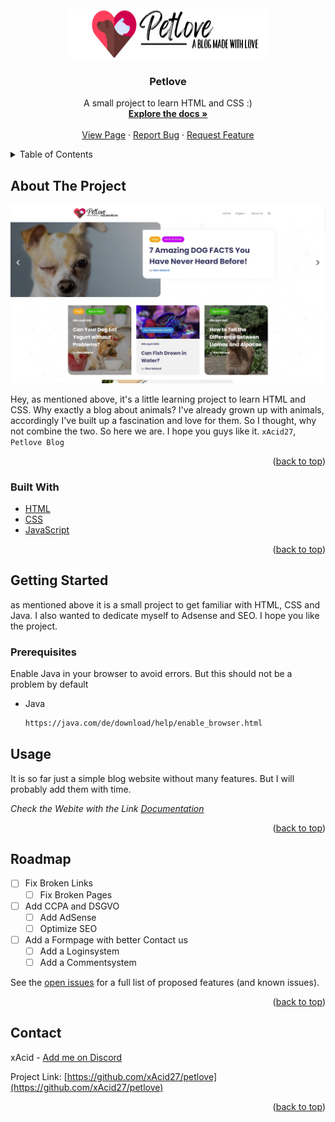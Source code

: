 <div id="top"></div>

<!-- PROJECT LOGO -->
<br />
<div align="center">
  <a href="https://github.com/github_username/repo_name">
    <img src="images/Logo.png" alt="Logo" width="315" height="80">
  </a>

<h3 align="center">Petlove</h3>

  <p align="center">
    A small project to learn HTML and CSS :)
    <br />
    <a href="https://github.com/xAcid27/petlove"><strong>Explore the docs »</strong></a>
    <br />
    <br />
    <a href="https://paetlove-blog.com">View Page</a>
    ·
    <a href="https://github.com/xAcid27/petlove/issues">Report Bug</a>
    ·
    <a href="https://github.com/xAcid27/petlove/issues">Request Feature</a>
  </p>
</div>



<!-- TABLE OF CONTENTS -->
<details>
  <summary>Table of Contents</summary>
  <ol>
    <li>
      <a href="#about-the-project">About The Project</a>
      <ul>
        <li><a href="#built-with">Built With</a></li>
      </ul>
    </li>
    <li>
      <a href="#getting-started">Getting Started</a>
      <ul>
        <li><a href="#prerequisites">Prerequisites</a></li>
      </ul>
    </li>
    <li><a href="#usage">Usage</a></li>
    <li><a href="#roadmap">Roadmap</a></li>
    <li><a href="#contact">Contact</a></li>
  </ol>
</details>



<!-- ABOUT THE PROJECT -->
## About The Project

[![Product Name Screen Shot][product-screenshot]](https://petlove-blog.com)

Hey, as mentioned above, it's a little learning project to learn HTML and CSS. Why exactly a blog about animals? I've already grown up with animals, accordingly I've built up a fascination and love for them. So I thought, why not combine the two. So here we are. I hope you guys like it. `xAcid27`, `Petlove Blog`

<p align="right">(<a href="#top">back to top</a>)</p>



### Built With

* [HTML](https://wiki.selfhtml.org/wiki/HTML)
* [CSS](https://wiki.selfhtml.org/wiki/CSS)
* [JavaScript](https://www.javascript.com)

<p align="right">(<a href="#top">back to top</a>)</p>



<!-- GETTING STARTED -->
## Getting Started

as mentioned above it is a small project to get familiar with HTML, CSS and Java. 
I also wanted to dedicate myself to Adsense and SEO. I hope you like the project. 

### Prerequisites

Enable Java in your browser to avoid errors. But this should not be a problem by default
* Java
  ```sh
  https://java.com/de/download/help/enable_browser.html
  ```
  
<!-- USAGE EXAMPLES -->
## Usage

It is so far just a simple blog website without many features. But I will probably add them with time.

_Check the Webite with the Link [Documentation](https://petlove-blog.com.com)_

<p align="right">(<a href="#top">back to top</a>)</p>


<!-- ROADMAP -->
## Roadmap

- [ ] Fix Broken Links
    - [ ] Fix Broken Pages 
- [ ] Add CCPA and DSGVO
    - [ ] Add AdSense
    - [ ] Optimize SEO 
- [ ] Add a Formpage with better Contact us
    - [ ] Add a Loginsystem
    - [ ] Add a Commentsystem

See the [open issues](https://github.com/github_username/repo_name/issues) for a full list of proposed features (and known issues).

<p align="right">(<a href="#top">back to top</a>)</p>


<!-- CONTACT -->
## Contact

xAcid - [Add me on Discord](discordapp.com/users/280797150059823123)

Project Link: [https://github.com/xAcid27/petlove](https://github.com/xAcid27/petlove)

<p align="right">(<a href="#top">back to top</a>)</p>

<!-- MARKDOWN LINKS & IMAGES -->
<!-- https://www.markdownguide.org/basic-syntax/#reference-style-links -->
[contributors-shield]: https://img.shields.io/github/contributors/github_username/repo_name.svg?style=for-the-badge
[contributors-url]: https://github.com/github_username/repo_name/graphs/contributors
[forks-shield]: https://img.shields.io/github/forks/github_username/repo_name.svg?style=for-the-badge
[forks-url]: https://github.com/github_username/repo_name/network/members
[stars-shield]: https://img.shields.io/github/stars/github_username/repo_name.svg?style=for-the-badge
[stars-url]: https://github.com/github_username/repo_name/stargazers
[issues-shield]: https://img.shields.io/github/issues/github_username/repo_name.svg?style=for-the-badge
[issues-url]: https://github.com/github_username/repo_name/issues
[license-shield]: https://img.shields.io/github/license/github_username/repo_name.svg?style=for-the-badge
[license-url]: https://github.com/github_username/repo_name/blob/master/LICENSE.txt
[linkedin-shield]: https://img.shields.io/badge/-LinkedIn-black.svg?style=for-the-badge&logo=linkedin&colorB=555
[linkedin-url]: https://linkedin.com/in/linkedin_username
[product-screenshot]: images/screenshot.png
